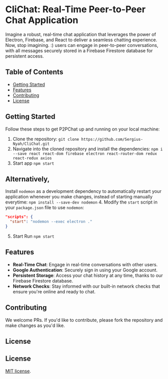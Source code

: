 # CliChat: Real-Time Peer-to-Peer Chat Application

Imagine a robust, real-time chat application that leverages the power of Electron, Firebase, and React to deliver a seamless chatting experience. Now, stop imagining. :)
users can engage in peer-to-peer conversations, with all messages securely stored in a Firebase Firestore database for persistent access.

## Table of Contents

- [Getting Started](#getting-started)
- [Features](#features)
- [Contributing](#contributing)
- [License](#license)

## Getting Started

Follow these steps to get P2PChat up and running on your local machine:

1. Clone the repository:
`git clone https://github.com/Sergius-Nyah/CliChat.git`
2. Navigate into the cloned repository and install the dependencies:
`npm i --save react react-dom firebase electron react-router-dom redux react-redux axios`
3. Start app 
`npm start`
## Alternatively, 
Install `nodemon` as a development dependency to automatically restart your application whenever you make changes, instead of starting manually everytime:
`npm install --save-dev nodemon`
4. Modify the `start` script in your `package.json` file to use `nodemon`:
```json
"scripts": {
  "start": "nodemon --exec electron ."
}
```
5. Start
Run `npm start`

## Features

- **Real-Time Chat**: Engage in real-time conversations with other users.
- **Google Authentication**: Securely sign in using your Google account.
- **Persistent Storage**: Access your chat history at any time, thanks to our Firebase Firestore database.
- **Network Checks**: Stay informed with our built-in network checks that ensure you're online and ready to chat.

## Contributing

We welcome PRs. If you'd like to contribute, please fork the repository and make changes as you'd like.

## License
## License

 [MIT license](https://opensource.org/licenses/MIT).